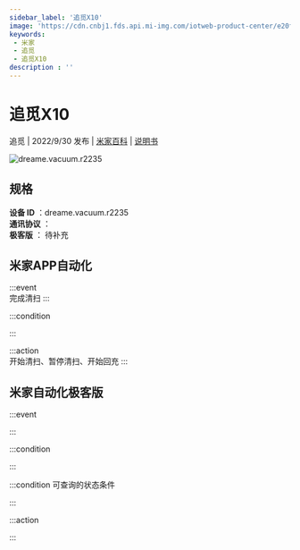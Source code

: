 ```yaml
---
sidebar_label: '追觅X10'
image: 'https://cdn.cnbj1.fds.api.mi-img.com/iotweb-product-center/e20f037ae134828b1b5117de779b9912_1663222043250.png?GalaxyAccessKeyId=AKVGLQWBOVIRQ3XLEW&Expires=9223372036854775807&Signature=3vwOZE4Yf164Kqo/sV2fU94ZNVs='
keywords: 
 - 米家
 - 追觅
 - 追觅X10
description : ''
---
```

# 追觅X10

追觅 | 2022/9/30 发布 | [米家百科](https://home.mi.com/webapp/content/baike/product/index.html?model=dreame.vacuum.r2235) | [说明书](https://home.mi.com/views/introduction.html?model=dreame.vacuum.r2235&region=cn)

![dreame.vacuum.r2235](https://cdn.cnbj1.fds.api.mi-img.com/iotweb-product-center/e20f037ae134828b1b5117de779b9912_1663222043250.png?GalaxyAccessKeyId=AKVGLQWBOVIRQ3XLEW&Expires=9223372036854775807&Signature=3vwOZE4Yf164Kqo/sV2fU94ZNVs=)

## 规格  
> 
**设备 ID** ：dreame.vacuum.r2235  
**通讯协议** ：  
**极客版**  ： 待补充 


## 米家APP自动化  

:::event  
完成清扫
:::

:::condition  

:::

:::action   
开始清扫、暂停清扫、开始回充
:::

## 米家自动化极客版  

:::event  

:::

:::condition  

:::

:::condition 可查询的状态条件  

:::

:::action  

:::

        

